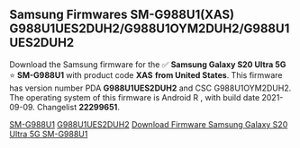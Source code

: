 <h2>Samsung Firmwares SM-G988U1(XAS) G988U1UES2DUH2/G988U1OYM2DUH2/G988U1UES2DUH2</h2>
Download the Samsung firmware for the ✅ <strong>Samsung Galaxy S20 Ultra 5G </strong> ⭐ <strong>SM-G988U1</strong> with product code <strong>XAS</strong> <strong> from United States</strong>. This firmware has version number PDA <strong>G988U1UES2DUH2</strong> and CSC G988U1OYM2DUH2. The operating system of this firmware is Android R , with build date 2021-09-09. Changelist <strong>22299651</strong>.


[SM-G988U1](https://samfirm.shop/samsung/model/SM-G988U1)
[G988U1UES2DUH2](https://samfirm.shop/samsung/pda/G988U1UES2DUH2)
[Download Firmware Samsung Galaxy S20 Ultra 5G SM-G988U1](https://samfirm.shop/samsung/firmware/454335)
